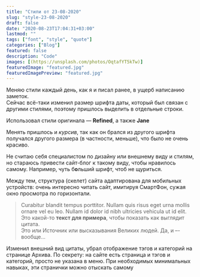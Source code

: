 ```yaml
---
title: "Стили от 23-08-2020"
slug: "style-23-08-2020"
draft: false
date: "2020-08-23T17:04:31+03:00"
lastmod: ""
tags: ["font", "style", "quote"]
categories: ["Blog"]
featured: false
description: "Code"
images: [(https://unsplash.com/photos/OqtafYT5kTw)]
featuredImage: "featured.jpg"
featuredImagePreview: "featured.jpg" 
---
```


Меняю стили каждый день, как я и писал ранее, в ущерб написанию заметок.  
Сейчас всё-таки изменил размер шрифта даты, который был связан с другими стилями, поэтому пришлось выделить в отдельные строки.  
<!--more-->
Использовал стили оригинала — **Refined**, а также **Jane**  

Менять пришлось и *курсив*, так как он брался из другого шрифта получался другого размера (в частности, меньше), что было не очень красиво.  

Не считаю себя специалистом по дизайну или внешнему виду и стилям, но стараюсь привести сайт-блог к такому виду, чтобы нравилось самому. Например, чуть б**о**льший шрифт, чтоб не щуриться.  

Между тем, структура (скелет) сайта адаптирована для мобильных устройств: очень интересно читать сайт, имитируя СмартФон, сужая окно просмотра по горизонтали. 

> Curabitur blandit tempus porttitor. Nullam quis risus eget urna mollis ornare vel eu leo. Nullam id dolor id nibh ultricies vehicula ut id elit.  
Это какой-то **текст для примера**, чтобы показать как выглядит цитата.  
Это или Источник или высказывания Великих людей. Да, и –- вообще...  

Изменил внешний вид цитаты, убрал отображение тэгов и категорий на странице Архива.  По секрету: на сайте есть страница и тэгов и категорий, просто не указана в меню.  При необходимых минимальных навыках, эти странички можно отыскать самому
